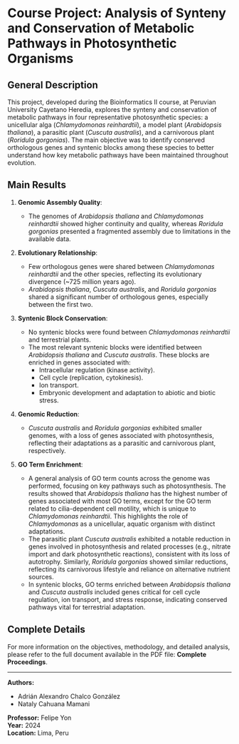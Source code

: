 # Course Project: Analysis of Synteny and Conservation of Metabolic Pathways in Photosynthetic Organisms

## General Description

This project, developed during the Bioinformatics II course, at Peruvian University Cayetano Heredia, explores the synteny and conservation of metabolic pathways in four representative photosynthetic species: a unicellular alga (*Chlamydomonas reinhardtii*), a model plant (*Arabidopsis thaliana*), a parasitic plant (*Cuscuta australis*), and a carnivorous plant (*Roridula gorgonias*). The main objective was to identify conserved orthologous genes and syntenic blocks among these species to better understand how key metabolic pathways have been maintained throughout evolution.

## Main Results

1. **Genomic Assembly Quality**:
   - The genomes of *Arabidopsis thaliana* and *Chlamydomonas reinhardtii* showed higher continuity and quality, whereas *Roridula gorgonias* presented a fragmented assembly due to limitations in the available data.

2. **Evolutionary Relationship**:
   - Few orthologous genes were shared between *Chlamydomonas reinhardtii* and the other species, reflecting its evolutionary divergence (~725 million years ago).
   - *Arabidopsis thaliana*, *Cuscuta australis*, and *Roridula gorgonias* shared a significant number of orthologous genes, especially between the first two.

3. **Syntenic Block Conservation**:
   - No syntenic blocks were found between *Chlamydomonas reinhardtii* and terrestrial plants.
   - The most relevant syntenic blocks were identified between *Arabidopsis thaliana* and *Cuscuta australis*. These blocks are enriched in genes associated with:
     - Intracellular regulation (kinase activity).
     - Cell cycle (replication, cytokinesis).
     - Ion transport.
     - Embryonic development and adaptation to abiotic and biotic stress.

4. **Genomic Reduction**:
   - *Cuscuta australis* and *Roridula gorgonias* exhibited smaller genomes, with a loss of genes associated with photosynthesis, reflecting their adaptations as a parasitic and carnivorous plant, respectively.

5. **GO Term Enrichment**:
   - A general analysis of GO term counts across the genome was performed, focusing on key pathways such as photosynthesis. The results showed that *Arabidopsis thaliana* has the highest number of genes associated with most GO terms, except for the GO term related to cilia-dependent cell motility, which is unique to *Chlamydomonas reinhardtii*. This highlights the role of *Chlamydomonas* as a unicellular, aquatic organism with distinct adaptations.
   - The parasitic plant *Cuscuta australis* exhibited a notable reduction in genes involved in photosynthesis and related processes (e.g., nitrate import and dark photosynthetic reactions), consistent with its loss of autotrophy. Similarly, *Roridula gorgonias* showed similar reductions, reflecting its carnivorous lifestyle and reliance on alternative nutrient sources.
   - In syntenic blocks, GO terms enriched between *Arabidopsis thaliana* and *Cuscuta australis* included genes critical for cell cycle regulation, ion transport, and stress response, indicating conserved pathways vital for terrestrial adaptation.

## Complete Details

For more information on the objectives, methodology, and detailed analysis, please refer to the full document available in the PDF file: **Complete Proceedings**.

---

**Authors:**
- Adrián Alexandro Chalco González  
- Nataly Cahuana Mamani  

**Professor:** Felipe Yon  
**Year:** 2024  
**Location:** Lima, Peru
